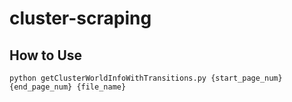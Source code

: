 # cluster-scraping

## How to Use

```
python getClusterWorldInfoWithTransitions.py {start_page_num} {end_page_num} {file_name}
```